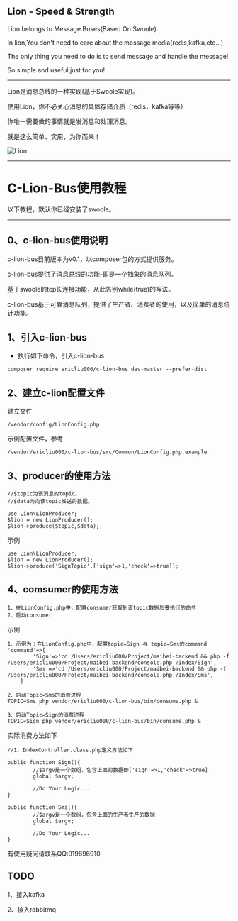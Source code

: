 ## Lion - Speed & Strength

Lion belongs to Message Buses(Based On Swoole).

In lion,You don't need to care about the message media(redis,kafka,etc...)

The only thing you need to do is to send message and handle the message!

So simple and useful,just for you!

-----

Lion是消息总线的一种实现(基于Swoole实现)。

使用Lion，你不必关心消息的具体存储介质（redis，kafka等等）

你唯一需要做的事情就是发消息和处理消息。

就是这么简单、实用，为你而来！

![Lion][1]

---

# C-Lion-Bus使用教程

以下教程，默认你已经安装了swoole。

---
## 0、c-lion-bus使用说明
c-lion-bus目前版本为v0.1，以composer包的方式提供服务。

c-lion-bus提供了消息总线的功能-即是一个抽象的消息队列。

基于swoole的tcp长连接功能，从此告别while(true)的写法。

c-lion-bus基于可靠消息队列，提供了生产者、消费者的使用，以及简单的消息统计功能。

## 1、引入c-lion-bus

 - 执行如下命令，引入c-lion-bus 

```
composer require ericliu000/c-lion-bus dev-master --prefer-dist
```

## 2、建立c-lion配置文件
建立文件
```
/vendor/config/LionConfig.php
```

示例配置文件，参考

```
/vendor/ericliu000/c-lion-bus/src/Common/LionConfig.php.example
```

## 3、producer的使用方法

```
//$topic为该消息的topic。
//$data为向该topic推送的数据。

use Lion\LionProducer;
$lion = new LionProducer();
$lion->produce($topic,$data);
```

示例

```
use Lion\LionProducer;
$lion = new LionProducer();
$lion->produce('SignTopic',['sign'=>1,'check'=>true]);
```

## 4、comsumer的使用方法

```
1、在LionConfig.php中，配置consumer获取到该topic数据后要执行的命令
2、启动consumer
```

示例

```
1、示例为：在LionConfig.php中，配置topic=Sign 与 topic=Sms的command
'command'=>[
        'Sign'=>'cd /Users/ericliu000/Project/maibei-backend && php -f /Users/ericliu000/Project/maibei-backend/console.php /Index/Sign',
        'Sms'=>'cd /Users/ericliu000/Project/maibei-backend && php -f /Users/ericliu000/Project/maibei-backend/console.php /Index/Sms',
    ]
    
2、启动Topic=Sms的消费进程
TOPIC=Sms php vendor/ericliu000/c-lion-bus/bin/consume.php &

3、启动Topic=Sign的消费进程
TOPIC=Sign php vendor/ericliu000/c-lion-bus/bin/consume.php &
```


实际消费方法如下
```
//1、IndexController.class.php定义方法如下

public function Sign(){
        //$argv是一个数组，包含上面的数据即['sign'=>1,'check'=>true]
        global $argv;
        
        //Do Your Logic...
}

public function Sms(){
        //$argv是一个数组，包含上面的生产者生产的数据
        global $argv;
        
        //Do Your Logic...
}
```

有使用疑问请联系QQ:919696910

## TODO
1、接入kafka

2、接入rabbitmq


[1]: http://ww1.sinaimg.cn/large/0060lm7Tly1fmwgdodjwvj30hs0bf75i.jpg
